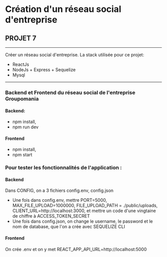 # Création d'un réseau social d'entreprise

## PROJET 7

---

Créer un réseau social d'entreprise. La stack utilisée pour ce projet:

-   ReactJs
-   NodeJs + Express + Sequelize
-   Mysql

---

### Backend et Frontend du réseau social de l'entreprise Groupomania

#### Backend:

-   npm install,
-   npm run dev

#### Frontend

-   npm install,
-   npm start

### Pour tester les fonctionnalités de l'application :

#### Backend

Dans CONFIG, on a 3 fichiers config.env, config.json

-   Une fois dans config.env, mettre PORT=5000, MAX_FILE_UPLOAD=1000000, FILE_UPLOAD_PATH = ./public/uploads, CLIENT_URL=http://localhost:3000, et mettre un code d'une vingtaine de chiffre à ACCESS_TOKEN_SECRET
-   Une fois dans config.json, on change le username, le password et le nom de database, que l'on a crée avec SEQUELIZE CLI

#### Frontend

On crée .env et on y met REACT_APP_API_URL=http://localhost:5000
